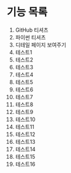 # 기능 목록 
1. GitHub 티셔츠
2. 파이썬 티셔츠 
3. 디테일 페이지 보여주기 
4. 테스트1
5. 테스트2
6. 테스트3
7. 테스트4
8. 테스트5
9. 테스트6
10. 테스트7
11. 테스트8
12. 테스트9 
13. 테스트10
14. 테스트11
15. 테스트12
16. 테스트13
17. 테스트14
18. 테스트15
19. 테스트16